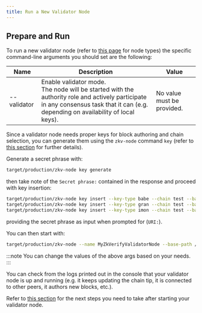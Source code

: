 ```yaml
---
title: Run a New Validator Node
---
```


## Prepare and Run

To run a new validator node (refer to [this page](../01-getting_started.md#node-types.md) for node types) the specific command-line arguments you should set are the following:

| Name        | Description                                                                                                                                                                             | Value                      |
| ----------- | --------------------------------------------------------------------------------------------------------------------------------------------------------------------------------------- | -------------------------- |
| --validator | Enable validator mode.<br/> The node will be started with the authority role and actively participate in any consensus task that it can (e.g. depending on availability of local keys). | No value must be provided. |

Since a validator node needs proper keys for block authoring and chain selection, you can generate them using the `zkv-node` command `key` (refer to [this section](./getting_started_binaries#node-command-line-utilities) for further details).

Generate a secret phrase with:

```bash
target/production/zkv-node key generate
```

then take note of the `Secret phrase:` contained in the response and proceed with key insertion:

```bash
target/production/zkv-node key insert --key-type babe --chain test --base-path /home/your_user/validator_node_data --scheme sr25519
target/production/zkv-node key insert --key-type gran --chain test --base-path /home/your_user/validator_node_data --scheme ed25519
target/production/zkv-node key insert --key-type imon --chain test --base-path /home/your_user/validator_node_data --scheme sr25519
```

providing the secret phrase as input when prompted for (`URI:`).

You can then start with:

```bash
target/production/zkv-node --name MyZkVerifyValidatorNode --base-path /home/your_user/validator_node_data --chain test --port 30353 --validator
```

:::note
You can change the values of the above args based on your needs.
:::

You can check from the logs printed out in the console that your validator node is up and running (e.g. it keeps updating the chain tip, it is connected to other peers, it authors new blocks, etc.).

Refer to [this section](../run_using_docker/run_new_validator_node#next-steps) for the next steps you need to take after starting your validator node.
